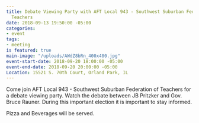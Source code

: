 ```yaml
---
title: Debate Viewing Party with AFT Local 943 - Southwest Suburban Federation Of
  Teachers
date: 2018-09-13 19:50:00 -05:00
categories:
- event
tags:
- meeting
is featured: true
main-image: "/uploads/AWdZ8bRn_400x400.jpg"
event-start-date: 2018-09-20 18:00:00 -05:00
event-end-date: 2018-09-20 20:00:00 -05:00
Location: 15521 S. 70th Court, Orland Park, IL
---
```


Come join AFT Local 943 - Southwest Suburban Federation of Teachers for a debate viewing party. Watch the debate between JB Pritzker and Gov. Bruce Rauner. During this important election it is important to stay informed.  

Pizza and Beverages will be served. 